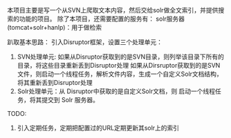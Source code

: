 本项目主要是写一个从SVN上爬取文本内容，然后交给solr做全文索引，并提供搜索的功能的项目。
除了本项目，还需要配置的服务有：
solr服务器(tomcat+solr+hanlp)：用于做检索


趴取基本思路：
引入Disruptor框架，设置三个处理单元：
1. SVN处理单元:  如果从Disruptor获取到的是SVN目录，则列举该目录下所有的目录，将这些目录重新丢到Disruptor处理
                如果从Dirsruptor获取到的是SVN文件，则启动一个线程任务，解析文件内容，生成一个自定义Solr文档结构，将其重新丢到Disruptor处理
2. Solr处理单元：从 Disruptor中获取的是自定义Solr文档，则 启动一个线程任务，将其提交到 Solr 服务器。

TODO:
1. 引入定期任务，定期把配置过的URL定期更新其solr上的索引